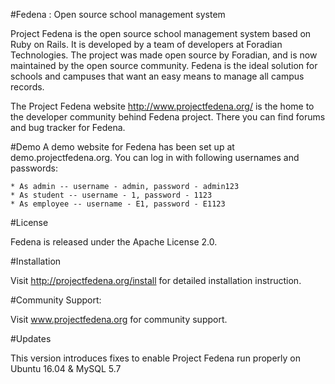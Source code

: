 #Fedena : Open source school management system

Project Fedena is the open source school management system based on Ruby on Rails. It is developed by a team of developers at Foradian Technologies. The project was made open source by Foradian, and is now maintained by the open source community. Fedena is the ideal solution for schools and campuses that want an easy means to manage all campus records.

The Project Fedena website http://www.projectfedena.org/ is the home to the developer community behind Fedena project. There you can find forums and bug tracker for Fedena.

#Demo
A demo website for Fedena has been set up at demo.projectfedena.org. You can log in with following usernames and passwords:

    * As admin -- username - admin, password - admin123
    * As student -- username - 1, password - 1123
    * As employee -- username - E1, password - E1123

#License

Fedena is released under the Apache License 2.0.

#Installation

Visit  http://projectfedena.org/install for detailed installation instruction.

#Community Support:

Visit www.projectfedena.org for community support.

#Updates

This version introduces fixes to enable Project Fedena run properly on Ubuntu 16.04 & MySQL 5.7
